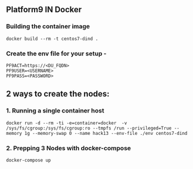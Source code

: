 ## Platform9 IN Docker

### Building the container image

`docker build --rm -t centos7-dind .`

### Create the env file for your setup -
```
PF9ACT=https://<DU_FQDN>
PF9USER=<USERNAME>
PF9PASS=<PASSWORD>
```

## 2 ways to create the nodes:
### 1. Running a single container host

```
docker run -d --rm -ti -e=container=docker  -v /sys/fs/cgroup:/sys/fs/cgroup:ro --tmpfs /run --privileged=True --memory 1g --memory-swap 0 --name hack13 --env-file ./env centos7-dind
```

### 2. Prepping 3 Nodes with docker-compose

```
docker-compose up
```
